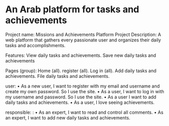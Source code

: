 # An Arab platform for tasks and achievements



Project name: Missions and Achievements Platform
Project Description:
A web platform that gathers every passionate user and organizes their daily tasks and accomplishments.



Features:
View daily tasks and achievements.
Save new daily tasks and achievements



Pages (group):
Home (all).
register (all).
Log in (all).
Add daily tasks and achievements.
File daily tasks and achievements.





user:
• As a new user, I want to register with my email and username and create my own password. So I use the site.
• As a user, I want to log in with my username and password. So I use the site.
• As a user I want to add daily tasks and achievements.
• As a user, I love seeing achievements.




responsible: :
• As an expert, I want to read and control all comments.
• As an expert, I want to add new daily tasks and achievements.